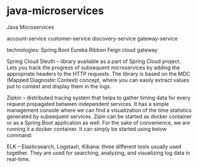 # java-microservices
Java Microservices

account-service
customer-service
discovery-service
gateway-service

technologies:
Spring Boot
Eureka
Ribbon
Feign
cloud gateway


Spring Cloud Sleuth – library available as a part of Spring Cloud project. Lets you track the progress of subsequent microservices by adding the appropriate headers to the HTTP requests. The library is based on the MDC (Mapped Diagnostic Context) concept, where you can easily extract values put to context and display them in the logs.

Zipkin – distributed tracing system that helps to gather timing data for every request propagated between independent services. It has a simple management console where we can find a visualization of the time statistics generated by subsequent services. Zipin can be started as docker container or as a Spring Boot application as well. For the sake of convenience, we are running it a docker container.
It can simply be started using below command:


ELK – Elasticsearch, Logstash, Kibana: three different tools usually used together. They are used for searching, analyzing, and visualizing log data in real-time.

